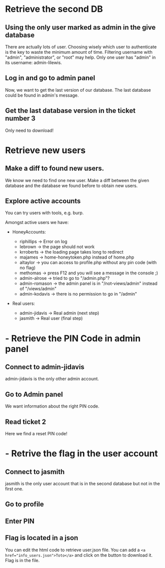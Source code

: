 # Retrieve the second DB

## Using the only user marked as admin in the give database
There are actually lots of user.
Choosing wisely which user to authenticate is the key to waste the minimum amount of time.
Filtering username with "admin", "administrator", or "root" may help.
Only one user has "admin" in its username: admin-lilewis.

## Log in and go to admin panel
Now, we want to get the last version of our database.
The last database could be found in admin's message.

## Get the last database version in the ticket number 3
Only need to download!


# Retrieve new users

##  Make a diff to found new users.
We know we need to find one new user.
Make a diff between the given database and the database we found before to obtain new users.

## Explore active accounts
You can try users with tools, e.g. burp.

Amongst active users we have:
- HoneyAccounts:
    - riphillips      ->  Error on log
    - lebrown	      ->  the page should not work
    - krroberts       ->  the loading page takes long to redirect
    - majames	      ->  home-honeytoken.php instead of home.php
    - altaylor        ->  you can access to profile.php without any pin code (with no flag)
    - methomas        ->  press F12 and you will see a message in the console ;)
    - admin-alrose    ->  tried to go to "/admin.php"?
    - admin-romason   ->  the admin panel is in "/not-views/admin" instead of "/views/admin"
    - admin-kodavis   ->  there is no permission to go in "/admin"

- Real users:
    - admin-jidavis   ->  Real admin (next step)
    - jasmith         ->  Real user (final step)

  
# - Retrieve the PIN Code in admin panel

## Connect to admin-jidavis
admin-jidavis is the only other admin account.

## Go to Admin panel
We want information about the right PIN code.

## Read ticket 2
Here we find a reset PIN code!


# - Retrive the flag in the user account

## Connect to jasmith
jasmith is the only user account that is in the second database but not in the first one.

## Go to profile

## Enter PIN

## Flag is located in a json
You can edit the html code to retrieve user.json file.
You can add a `<a href="info_users.json">Toto</a>` and click on the button to download it.
Flag is in the file.